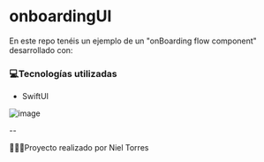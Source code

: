 # onboardingUI
En este repo tenéis un ejemplo de un "onBoarding flow component" desarrollado con: 


### 💻Tecnologías utilizadas 
<ul>
  <li>SwiftUI</li>
</ul> 

![image](https://github.com/Niel-Torres/onboardingUI/assets/15156545/0b242efe-afcb-486b-bc15-c8118c892d55)


--

👨🏾‍💻<span>Proyecto realizado por Niel Torres<span>
